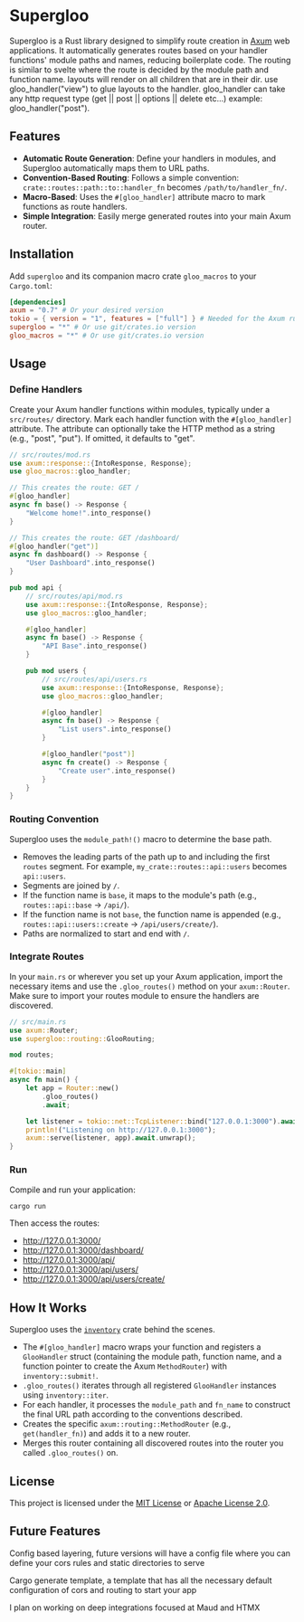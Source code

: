 # Supergloo

Supergloo is a Rust library designed to simplify route creation in [Axum](https://github.com/tokio-rs/axum) web applications. It automatically generates routes based on your handler functions' module paths and names, reducing boilerplate code. The routing is similar to svelte where the route is decided by the module path and function name. layouts will render on all children that are in their dir. use gloo_handler("view") to glue layouts to the handler. gloo_handler can take any http request type (get || post || options || delete etc...) example: gloo_handler("post").

## Features

- **Automatic Route Generation**: Define your handlers in modules, and Supergloo automatically maps them to URL paths.
- **Convention-Based Routing**: Follows a simple convention: `crate::routes::path::to::handler_fn` becomes `/path/to/handler_fn/`.
- **Macro-Based**: Uses the `#[gloo_handler]` attribute macro to mark functions as route handlers.
- **Simple Integration**: Easily merge generated routes into your main Axum router.

## Installation

Add `supergloo` and its companion macro crate `gloo_macros` to your `Cargo.toml`:

```toml
[dependencies]
axum = "0.7" # Or your desired version
tokio = { version = "1", features = ["full"] } # Needed for the Axum runtime
supergloo = "*" # Or use git/crates.io version
gloo_macros = "*" # Or use git/crates.io version
```

## Usage

### Define Handlers

Create your Axum handler functions within modules, typically under a `src/routes/` directory. Mark each handler function with the `#[gloo_handler]` attribute. The attribute can optionally take the HTTP method as a string (e.g., "post", "put"). If omitted, it defaults to "get".

```rust
// src/routes/mod.rs
use axum::response::{IntoResponse, Response};
use gloo_macros::gloo_handler;

// This creates the route: GET /
#[gloo_handler]
async fn base() -> Response {
    "Welcome home!".into_response()
}

// This creates the route: GET /dashboard/
#[gloo_handler("get")]
async fn dashboard() -> Response {
    "User Dashboard".into_response()
}

pub mod api {
    // src/routes/api/mod.rs
    use axum::response::{IntoResponse, Response};
    use gloo_macros::gloo_handler;

    #[gloo_handler]
    async fn base() -> Response {
        "API Base".into_response()
    }

    pub mod users {
        // src/routes/api/users.rs
        use axum::response::{IntoResponse, Response};
        use gloo_macros::gloo_handler;

        #[gloo_handler]
        async fn base() -> Response {
            "List users".into_response()
        }

        #[gloo_handler("post")]
        async fn create() -> Response {
            "Create user".into_response()
        }
    }
}
```

### Routing Convention

Supergloo uses the `module_path!()` macro to determine the base path.

- Removes the leading parts of the path up to and including the first `routes` segment. For example, `my_crate::routes::api::users` becomes `api::users`.
- Segments are joined by `/`.
- If the function name is `base`, it maps to the module's path (e.g., `routes::api::base` -> `/api/`).
- If the function name is not `base`, the function name is appended (e.g., `routes::api::users::create` -> `/api/users/create/`).
- Paths are normalized to start and end with `/`.

### Integrate Routes

In your `main.rs` or wherever you set up your Axum application, import the necessary items and use the `.gloo_routes()` method on your `axum::Router`. Make sure to import your routes module to ensure the handlers are discovered.

```rust
// src/main.rs
use axum::Router;
use supergloo::routing::GlooRouting;

mod routes;

#[tokio::main]
async fn main() {
    let app = Router::new()
        .gloo_routes()
        .await;

    let listener = tokio::net::TcpListener::bind("127.0.0.1:3000").await.unwrap();
    println!("Listening on http://127.0.0.1:3000");
    axum::serve(listener, app).await.unwrap();
}
```

### Run

Compile and run your application:

```bash
cargo run
```

Then access the routes:

- http://127.0.0.1:3000/
- http://127.0.0.1:3000/dashboard/
- http://127.0.0.1:3000/api/
- http://127.0.0.1:3000/api/users/
- http://127.0.0.1:3000/api/users/create/

## How It Works

Supergloo uses the [`inventory`](https://crates.io/crates/inventory) crate behind the scenes.

- The `#[gloo_handler]` macro wraps your function and registers a `GlooHandler` struct (containing the module path, function name, and a function pointer to create the Axum `MethodRouter`) with `inventory::submit!`.
- `.gloo_routes()` iterates through all registered `GlooHandler` instances using `inventory::iter`.
- For each handler, it processes the `module_path` and `fn_name` to construct the final URL path according to the conventions described.
- Creates the specific `axum::routing::MethodRouter` (e.g., `get(handler_fn)`) and adds it to a new router.
- Merges this router containing all discovered routes into the router you called `.gloo_routes()` on.

## License

This project is licensed under the [MIT License](LICENSE) or [Apache License 2.0](LICENSE-APACHE).

## Future Features


Config based layering, future versions will have a config file where you can define your cors rules and static directories to serve

Cargo generate template, a template that has all the necessary default configuration of cors and routing to start your app


I plan on working on deep integrations focused at Maud and HTMX
